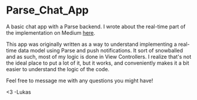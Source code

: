 # Parse_Chat_App
A basic chat app with a Parse backend. I wrote about the real-time part of the implementation on Medium [here](https://medium.com/@lukasthinks/implementing-real-time-ish-ios-data-in-parse-4c22d5f423dd).

This app was originally written as a way to understand implementing a real-time data model using Parse and push notifications.  It sort of snowballed and as such, most of my logic is done in View Controllers. I realize that's not the ideal place to put a lot of it, but it works, and conveniently makes it a bit easier to understand the logic of the code.

Feel free to message me with any questions you might have!

<3 -Lukas
